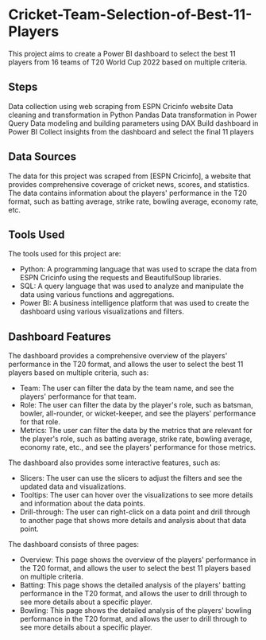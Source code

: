 # Cricket-Team-Selection-of-Best-11-Players

This project aims to create a Power BI dashboard to select the best 11 players from 16 teams of T20 World Cup 2022 based on multiple criteria.

## Steps
Data collection using web scraping from ESPN Cricinfo website
Data cleaning and transformation in Python Pandas
Data transformation in Power Query
Data modeling and building parameters using DAX
Build dashboard in Power BI
Collect insights from the dashboard and select the final 11 players

## Data Sources

The data for this project was scraped from [ESPN Cricinfo], a website that provides comprehensive coverage of cricket news, scores, and statistics. The data contains information about the players' performance in the T20 format, such as batting average, strike rate, bowling average, economy rate, etc.

## Tools Used

The tools used for this project are:

- Python: A programming language that was used to scrape the data from ESPN Cricinfo using the requests and BeautifulSoup libraries.
- SQL: A query language that was used to analyze and manipulate the data using various functions and aggregations.
- Power BI: A business intelligence platform that was used to create the dashboard using various visualizations and filters.

## Dashboard Features

The dashboard provides a comprehensive overview of the players' performance in the T20 format, and allows the user to select the best 11 players based on multiple criteria, such as:

- Team: The user can filter the data by the team name, and see the players' performance for that team.
- Role: The user can filter the data by the player's role, such as batsman, bowler, all-rounder, or wicket-keeper, and see the players' performance for that role.
- Metrics: The user can filter the data by the metrics that are relevant for the player's role, such as batting average, strike rate, bowling average, economy rate, etc., and see the players' performance for those metrics.

The dashboard also provides some interactive features, such as:

- Slicers: The user can use the slicers to adjust the filters and see the updated data and visualizations.
- Tooltips: The user can hover over the visualizations to see more details and information about the data points.
- Drill-through: The user can right-click on a data point and drill through to another page that shows more details and analysis about that data point.

The dashboard consists of three pages:

- Overview: This page shows the overview of the players' performance in the T20 format, and allows the user to select the best 11 players based on multiple criteria.
- Batting: This page shows the detailed analysis of the players' batting performance in the T20 format, and allows the user to drill through to see more details about a specific player.
- Bowling: This page shows the detailed analysis of the players' bowling performance in the T20 format, and allows the user to drill through to see more details about a specific player.
